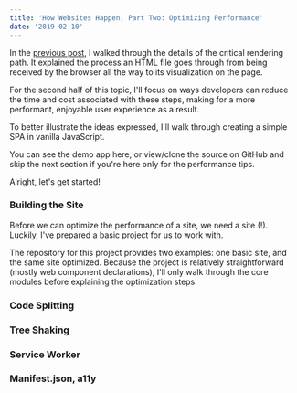 ```yaml
---
title: 'How Websites Happen, Part Two: Optimizing Performance'
date: '2019-02-10'
---
```


In the <a href="/05-treading-critical-rendering" target="_blank">previous post</a>, I walked through the details of the critical rendering path. It explained the process an HTML file goes through from being received by the browser all the way to its visualization on the page.

For the second half of this topic, I'll focus on ways developers can reduce the time and cost associated with these steps, making for a more performant, enjoyable user experience as a result.

To better illustrate the ideas expressed, I'll walk through creating a simple SPA in vanilla JavaScript.

You can see the demo app here, or view/clone the source on GitHub and skip the next section if you're here only for the performance tips.

Alright, let's get started!

### Building the Site

Before we can optimize the performance of a site, we need a site (!). Luckily, I've prepared a basic project for us to work with.

The repository for this project provides two examples: one basic site, and the same site optimized. Because the project is relatively straightforward (mostly web component declarations), I'll only walk through the core modules before explaining the optimization steps.

### Code Splitting

### Tree Shaking

### Service Worker

### Manifest.json, a11y
